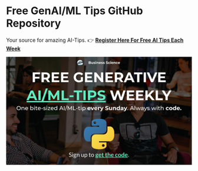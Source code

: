 # Free GenAI/ML Tips GitHub Repository

Your source for amazing AI-Tips. 👉 [**Register Here For Free AI Tips Each Week**](https://learn.business-science.io/free-ai-tips)

![Free AI Tips Weekly](img/free_genai_ml_tips_weekly.jpg)
